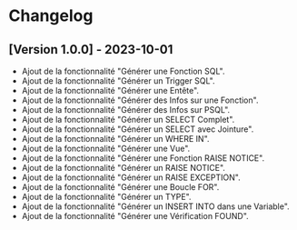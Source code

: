 # Changelog

## [Version 1.0.0] - 2023-10-01
- Ajout de la fonctionnalité "Générer une Fonction SQL".
- Ajout de la fonctionnalité "Générer un Trigger SQL".
- Ajout de la fonctionnalité "Générer une Entête".
- Ajout de la fonctionnalité "Générer des Infos sur une Fonction".
- Ajout de la fonctionnalité "Générer des Infos sur PSQL".
- Ajout de la fonctionnalité "Générer un SELECT Complet".
- Ajout de la fonctionnalité "Générer un SELECT avec Jointure".
- Ajout de la fonctionnalité "Générer un WHERE IN".
- Ajout de la fonctionnalité "Générer une Vue".
- Ajout de la fonctionnalité "Générer une Fonction RAISE NOTICE".
- Ajout de la fonctionnalité "Générer un RAISE NOTICE".
- Ajout de la fonctionnalité "Générer un RAISE EXCEPTION".
- Ajout de la fonctionnalité "Générer une Boucle FOR".
- Ajout de la fonctionnalité "Générer un TYPE".
- Ajout de la fonctionnalité "Générer un INSERT INTO dans une Variable".
- Ajout de la fonctionnalité "Générer une Vérification FOUND".